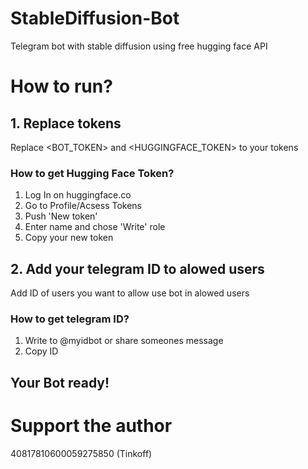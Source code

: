 # StableDiffusion-Bot
Telegram bot with stable diffusion using free hugging face API


# How to run?

## 1. Replace tokens
Replace <BOT_TOKEN> and <HUGGINGFACE_TOKEN> to your tokens
### How to get Hugging Face Token?
1. Log In on huggingface.co
2. Go to Profile/Acsess Tokens
3. Push 'New token'
4. Enter name and chose 'Write' role
5. Copy your new token

## 2. Add your telegram ID to alowed users 
Add ID of users you want to allow use bot in alowed users
### How to get telegram ID?
1. Write to @myidbot or share someones message
2. Copy ID

## Your Bot ready!

# Support the author
40817810600059275850 (Tinkoff)
